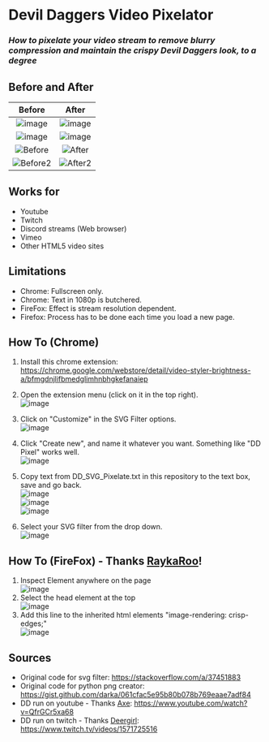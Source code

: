 # Devil Daggers Video Pixelator
### *How to pixelate your video stream to remove blurry compression and maintain the crispy Devil Daggers look, to a degree*

## **Before and After**

| Before  | After |
| :---: | :---: |
| ![image](https://user-images.githubusercontent.com/54708757/187011179-57d76885-272f-43f5-9b97-60fea4270991.png) | ![image](https://user-images.githubusercontent.com/54708757/187011187-21ed40af-aeb0-4c08-a2c8-1b05a6fa2374.png) |
| ![image](https://user-images.githubusercontent.com/54708757/187011788-aff39cb6-3a6c-47cf-bd75-80fcde12a678.png) | ![image](https://user-images.githubusercontent.com/54708757/187011795-809b0046-b955-419c-b9b9-ee55fb9a809e.png) |
| ![Before](https://i.imgur.com/zuZ6cBh.png)  | ![After](https://i.imgur.com/1MREKz9.png) |
| ![Before2](https://i.imgur.com/QkFNPCL.png) | ![After2](https://i.imgur.com/zXmvz5C.png) |

## **Works for**
- Youtube
- Twitch
- Discord streams (Web browser)
- Vimeo
- Other HTML5 video sites

## **Limitations**
- Chrome: Fullscreen only.
- Chrome: Text in 1080p is butchered.
- FireFox: Effect is stream resolution dependent.
- Firefox: Process has to be done each time you load a new page.


## **How To (Chrome)**
1. Install this chrome extension: https://chrome.google.com/webstore/detail/video-styler-brightness-a/bfmgdnjlifbmedglimhnbhgkefanaiep

2. Open the extension menu (click on it in the top right).
<br /> ![image](https://user-images.githubusercontent.com/54708757/187010776-d8c804d4-597e-42b7-9fb0-da907c8dd5c3.png)

3. Click on "Customize" in the SVG Filter options.
<br /> ![image](https://user-images.githubusercontent.com/54708757/187010789-82de2331-66d6-4ba5-8691-f3e08d3db48a.png)

4. Click "Create new", and name it whatever you want. Something like "DD Pixel" works well.
<br /> ![image](https://user-images.githubusercontent.com/54708757/187010800-a2dfb3af-d01c-4189-bca4-20272731ea28.png)

5. Copy text from DD_SVG_Pixelate.txt in this repository to the text box, save and go back.
<br /> ![image](https://user-images.githubusercontent.com/54708757/187010854-54a74d63-29ff-4aec-bdb2-134cd3d48f4f.png)
<br /> ![image](https://user-images.githubusercontent.com/54708757/187010866-0005eba8-e86c-4989-b263-5ce767cf0305.png)
<br /> ![image](https://user-images.githubusercontent.com/54708757/187010886-f227da5d-282c-4266-8a68-1f006607ef73.png)
 
6. Select your SVG filter from the drop down.
<br /> ![image](https://user-images.githubusercontent.com/54708757/187010914-9dca5536-91f6-4765-9270-29e0aad808c3.png)


## **How To (FireFox) - Thanks** [RaykaRoo](https://github.com/RaykaRoo)!
1. Inspect Element anywhere on the page
<br />![image](https://user-images.githubusercontent.com/54708757/187010716-f6bb0778-633d-49f3-a91a-5ebcff6be601.png)
2. Select the head element at the top 
<br /> ![image](https://user-images.githubusercontent.com/54708757/187010597-c74f21b6-181b-459c-a4a0-4bdd62263cb0.png)
3. Add this line to the inherited html elements "image-rendering: crisp-edges;" 
<br /> ![image](https://user-images.githubusercontent.com/54708757/187010656-96c06298-9bfe-4e87-9bb2-a0afa56878f7.png)


## **Sources**
- Original code for svg filter: https://stackoverflow.com/a/37451883
- Original code for python png creator: https://gist.github.com/darka/061cfac5e95b80b078b769eaae7adf84
- DD run on youtube - Thanks [Axe](https://www.youtube.com/channel/UCtLlAC2hI9nJ9nLqk7eL8Dw): https://www.youtube.com/watch?v=QfrGCr5xa68
- DD run on twitch - Thanks [Deergirl](https://www.twitch.tv/deergiri): https://www.twitch.tv/videos/1571725516
